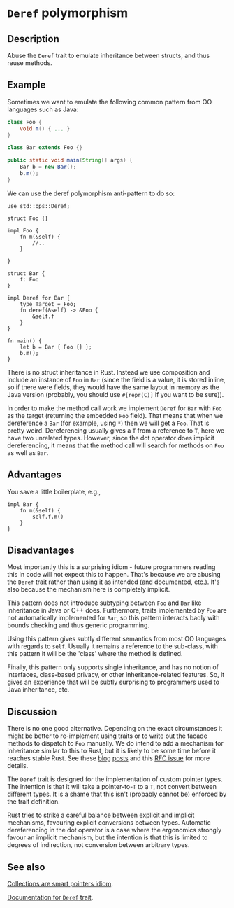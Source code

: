 # `Deref` polymorphism

## Description

Abuse the `Deref` trait to emulate inheritance between structs, and thus reuse
methods.

## Example

Sometimes we want to emulate the following common pattern from OO languages such
as Java:

```java
class Foo {
    void m() { ... }
}

class Bar extends Foo {}

public static void main(String[] args) {
    Bar b = new Bar();
    b.m();
}
```

We can use the deref polymorphism anti-pattern to do so:

```rust,ignore
use std::ops::Deref;

struct Foo {}

impl Foo {
    fn m(&self) {
        //..
    }

}

struct Bar {
    f: Foo
}

impl Deref for Bar {
    type Target = Foo;
    fn deref(&self) -> &Foo {
        &self.f
    }
}

fn main() {
    let b = Bar { Foo {} };
    b.m();
}
```

There is no struct inheritance in Rust. Instead we use composition and include
an instance of `Foo` in `Bar` (since the field is a value, it is stored inline,
so if there were fields, they would have the same layout in memory as the Java
version (probably, you should use `#[repr(C)]` if you want to be sure)).

In order to make the method call work we implement `Deref` for `Bar` with `Foo`
as the target (returning the embedded `Foo` field). That means that when we
dereference a `Bar` (for example, using `*`) then we will get a `Foo`. That is
pretty weird. Dereferencing usually gives a `T` from a reference to `T`, here we
have two unrelated types. However, since the dot operator does implicit
dereferencing, it means that the method call will search for methods on `Foo` as
well as `Bar`.

## Advantages

You save a little boilerplate, e.g.,

```rust,ignore
impl Bar {
    fn m(&self) {
        self.f.m()
    }
}
```

## Disadvantages

Most importantly this is a surprising idiom - future programmers reading this in
code will not expect this to happen. That's because we are abusing the `Deref`
trait rather than using it as intended (and documented, etc.). It's also because
the mechanism here is completely implicit.

This pattern does not introduce subtyping between `Foo` and `Bar` like
inheritance in Java or C++ does. Furthermore, traits implemented by `Foo` are
not automatically implemented for `Bar`, so this pattern interacts badly with
bounds checking and thus generic programming.

Using this pattern gives subtly different semantics from most OO languages with
regards to `self`. Usually it remains a reference to the sub-class, with this
pattern it will be the 'class' where the method is defined.

Finally, this pattern only supports single inheritance, and has no notion of
interfaces, class-based privacy, or other inheritance-related features. So, it
gives an experience that will be subtly surprising to programmers used to Java
inheritance, etc.

## Discussion

There is no one good alternative. Depending on the exact circumstances it might
be better to re-implement using traits or to write out the facade methods to
dispatch to `Foo` manually. We do intend to add a mechanism for inheritance
similar to this to Rust, but it is likely to be some time before it reaches
stable Rust. See these [blog](http://aturon.github.io/blog/2015/09/18/reuse/)
[posts](http://smallcultfollowing.com/babysteps/blog/2015/10/08/virtual-structs-part-4-extended-enums-and-thin-traits/)
and this [RFC issue](https://github.com/rust-lang/rfcs/issues/349) for more details.

The `Deref` trait is designed for the implementation of custom pointer types.
The intention is that it will take a pointer-to-`T` to a `T`, not convert
between different types. It is a shame that this isn't (probably cannot be)
enforced by the trait definition.

Rust tries to strike a careful balance between explicit and implicit mechanisms,
favouring explicit conversions between types. Automatic dereferencing in the dot
operator is a case where the ergonomics strongly favour an implicit mechanism,
but the intention is that this is limited to degrees of indirection, not
conversion between arbitrary types.

## See also

[Collections are smart pointers idiom](../idioms/deref.md).

[Documentation for `Deref` trait](https://doc.rust-lang.org/std/ops/trait.Deref.html).
